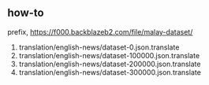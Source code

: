 ## how-to

prefix, https://f000.backblazeb2.com/file/malay-dataset/

1. translation/english-news/dataset-0.json.translate
2. translation/english-news/dataset-100000.json.translate
3. translation/english-news/dataset-200000.json.translate
4. translation/english-news/dataset-300000.json.translate